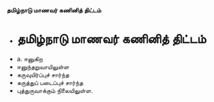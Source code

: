 **தமிழ்நாடு மாணவர் கணினித் திட்டம்**
- # தமிழ்நாடு மாணவர் கணினித் திட்டம்
- a. ஈனுகிற
- ஈனுந்தறுவாயிலுள்ள
- கருவுயிர்ப்புச் சார்ந்த
- கருத்துப் படைப்புச் சார்ந்த
- புத்துருவாக்கும் நிலையிலுள்ள.

